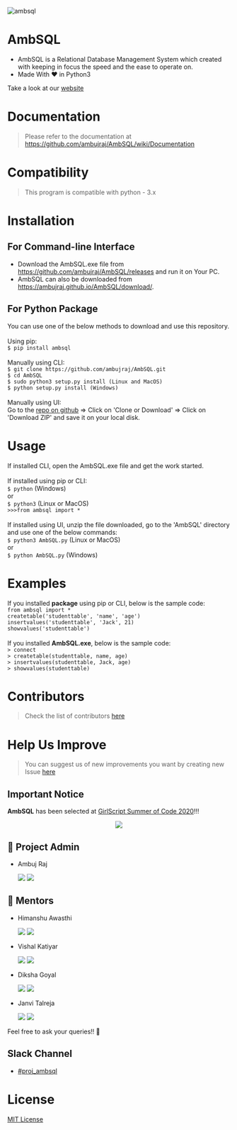 ![ambsql](images/Screenshot.PNG)
<br>
# AmbSQL
* AmbSQL is a Relational Database Management System which created with keeping in focus the speed and the ease to operate on.
* Made With &#x2764; in Python3

Take a look at our [website](https://ambujraj.github.io/AmbSQL/homepage/)

# Documentation
> Please refer to the documentation at https://github.com/ambujraj/AmbSQL/wiki/Documentation

# Compatibility
> This program is compatible with python - 3.x

# Installation
## For Command-line Interface
* Download the AmbSQL.exe file from https://github.com/ambujraj/AmbSQL/releases and run it on Your PC.<br>
* AmbSQL can also be downloaded from https://ambujraj.github.io/AmbSQL/download/.

## For Python Package
You can use one of the below methods to download and use this repository.<br><br>
Using pip:<br>
`$ pip install ambsql`<br><br>
Manually using CLI:<br>
`$ git clone https://github.com/ambujraj/AmbSQL.git`<br>
`$ cd AmbSQL`<br>
`$ sudo python3 setup.py install (Linux and MacOS)`<br>
`$ python setup.py install (Windows)`<br><br>
Manually using UI:<br>
Go to the [repo on github](https://github.com/ambujraj/AmbSQL) => Click on 'Clone or Download' => Click on 'Download ZIP' and save it on your local disk.

# Usage
If installed CLI, open the AmbSQL.exe file and get the work started.<br><br>
If installed using pip or CLI:<br>
`$ python` (Windows)
<br>or<br>
`$ python3` (Linux or MacOS)<br>
`>>>from ambsql import *`<br><br>
If installed using UI, unzip the file downloaded, go to the 'AmbSQL' directory and use one of the below commands:<br>
`$ python3 AmbSQL.py` (Linux or MacOS)
<br>or<br>
`$ python AmbSQL.py` (Windows)

# Examples
If you installed <b>package</b> using pip or CLI, below is the sample code:<br>
`from ambsql import *`<br>
`createtable('studenttable', 'name', 'age')`<br>
`insertvalues('studenttable', 'Jack', 21)`<br>
`showvalues('studenttable')`<br><br>
If you installed <b>AmbSQL.exe</b>, below is the sample code:<br>
`> connect`<br>
`> createtable(studenttable, name, age)`<br>
`> insertvalues(studenttable, Jack, age)`<br>
`> showvalues(studenttable)`

 # Contributors
> Check the list of contributors [here](https://github.com/ambujraj/AmbSQL/blob/master/CREDITS)

# Help Us Improve
> You can suggest us of new improvements you want by creating new Issue [here](https://github.com/ambujraj/AmbSQL/issues)

## Important Notice

**AmbSQL** has been selected at [GirlScript Summer of Code 2020](https://www.gssoc.tech/)!!! 
<p align="center">
<img src="https://www.gssoc.tech/images/type-logo.png">
</p>

## 👨 Project Admin
- Ambuj Raj <p>[<img src="https://img.icons8.com/windows/32/000000/github-2.png" display = "inline-block">](https://github.com/ambujraj) [<img src="https://img.icons8.com/ios-glyphs/30/000000/linkedin-2.png"/>](https://www.linkedin.com/in/ambujraj/)</p>

## 👬  Mentors
- Himanshu Awasthi<p>[<img src="https://img.icons8.com/windows/32/000000/github-2.png" display = "inline-block">](https://github.com/IHackPy) [<img src="https://img.icons8.com/ios-glyphs/30/000000/linkedin-2.png"/>](https://www.linkedin.com/in/himanshu-awasthi-9a7b2712a/)</p>
- Vishal Katiyar<p>[<img src="https://img.icons8.com/windows/32/000000/github-2.png" display = "inline-block">](https://github.com/17-Vishal) [<img src="https://img.icons8.com/ios-glyphs/30/000000/linkedin-2.png"/>](https://www.linkedin.com/in/vishal-katiyar-122465170/)</p>
- Diksha Goyal<p>[<img src="https://img.icons8.com/windows/32/000000/github-2.png" display = "inline-block">](https://github.com/dikshagoyal26) [<img src="https://img.icons8.com/ios-glyphs/30/000000/linkedin-2.png"/>](https://www.linkedin.com/in/dikshagoyal26/)</p>
- Janvi Talreja<p>[<img src="https://img.icons8.com/windows/32/000000/github-2.png" display = "inline-block">](https://github.com/janvi04) [<img src="https://img.icons8.com/ios-glyphs/30/000000/linkedin-2.png"/>](https://www.linkedin.com/in/janvit04/)</p>

Feel free to ask your queries!! 🙌

## Slack Channel

- [#proj_ambsql](https://gssoc20.slack.com/messages/proj_ambsql)

# License
[MIT License](https://github.com/ambujraj/AmbSQL/blob/master/LICENSE)
